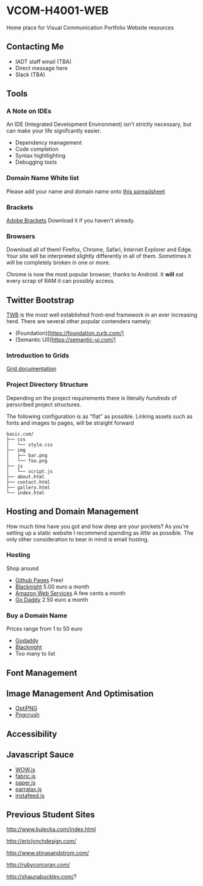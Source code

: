 # VCOM-H4001-WEB
Home place for Visual Communication Portfolio Website resources

## Contacting Me

* IADT staff email (TBA)
* Direct message here
* Slack (TBA)

## Tools

### A Note on IDEs

An IDE (Integrated Development Environment) isn't strictly necessary, but can make your life signifcantly easier.

* Dependency management
* Code completion
* Syntax hightlighting
* Debugging tools

### Domain Name White list

Please add your name and domain name onto [this spreadsheet](https://docs.google.com/spreadsheets/d/1CBAQCh-eoaXOWpcf7MJzwcac6YvXnQXN08djvV-n7sA/edit?usp=sharing)

### Brackets

[Adobe Brackets](http://brackets.io/) Download it if you haven't already.

### Browsers

Download all of them! Firefox, Chrome, Safari, Internet Explorer and Edge. Your site will be interpreted slightly differently in all of them. Sometimes it will be completely broken in one or more.

Chrome is now the most popular browser, thanks to Android. It **will** eat every scrap of RAM it can possibly access.

## Twitter Bootstrap

[TWB](https://getbootstrap.com/) is the most well established front-end framework in an ever increasing herd. There are several other popular contenders namely:

* (Foundation)[https://foundation.zurb.com/]
* (Semantic UI)[https://semantic-ui.com/]

### Introduction to Grids

[Grid documentation](https://getbootstrap.com/docs/4.1/layout/grid/)

### Project Directory Structure

Depending on the project requirements there is literally *hundreds* of perscribed project structures.

The following configuration is as "flat" as possible. Linking assets such as fonts and images to pages, will be straight forward

```
basic.com/
├── css
│   └── style.css
├── img
│   ├── bar.png
│   └── foo.png
├── js
│   └── script.js
├── about.html
├── contact.html
├── gallery.html
└── index.html
```

## Hosting and Domain Management

How much time have you got and how deep are your pockets? As you're setting up a static website I recommend spending as *little* as possible. The only other consideration to bear in mind is email hosting.

### Hosting

Shop around

* [Github Pages](https://pages.github.com/) Free!
* [Blacknight](https://www.blacknight.com/) 5.00 euro a month
* [Amazon Web Services](https://aws.amazon.com/getting-started/projects/host-static-website/) A few cents a month
* [Go Daddy](https://ie.godaddy.com) 2.50 euro a month

### Buy a Domain Name

Prices range from 1 to 50 euro

* [Godaddy](https://ie.godaddy.com/)
* [Blacknight](https://www.blacknight.com/)
* Too many to list

## Font Management

## Image Management And Optimisation


* [OptiPNG](http://optipng.sourceforge.net/)
* [Pngcrush](https://pmt.sourceforge.io/pngcrush/)

## Accessibility

## Javascript Sauce

* [WOW.js](https://mynameismatthieu.com/WOW/)
* [fabric.js](http://fabricjs.com/)
* [paper.js](http://paperjs.org/)
* [parralax.js](http://matthew.wagerfield.com/parallax/)
* [instafeed.js](http://instafeedjs.com/)

## Previous Student Sites

http://www.kulecka.com/index.html

http://ericlynchdesign.com/

http://www.stinasandstrom.com/

http://rubycorcoran.com/

http://shaunabuckley.com/?


